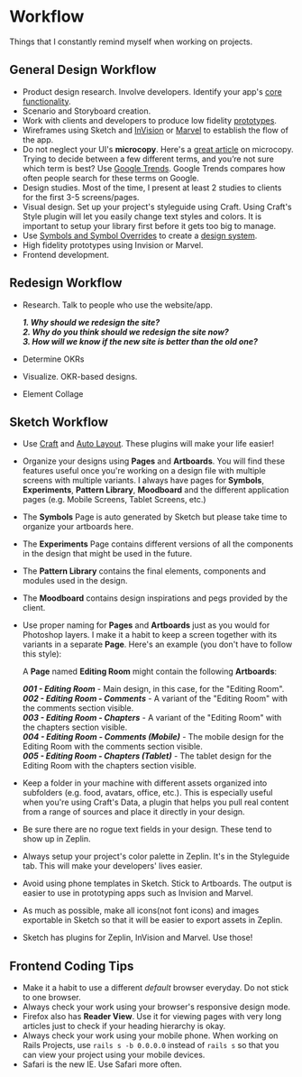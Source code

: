 # Workflow
Things that I constantly remind myself when working on projects.

## General Design Workflow
- Product design research. Involve developers. Identify your app's [core functionality](https://blog.intercom.com/the-dribbblisation-of-design/).
- Scenario and Storyboard creation.
- Work with clients and developers to produce low fidelity [prototypes](https://www.uxpin.com/studio/blog/paper-prototyping-the-practical-beginners-guide/).
- Wireframes using Sketch and [InVision](https://www.invisionapp.com/) or [Marvel](https://marvelapp.com/) to establish the flow of the app.
- Do not neglect your UI's **microcopy**. Here's a [great article](https://material.io/guidelines/style/writing.html) on microcopy. Trying to decide between a few different terms, and you’re not sure which term is best? Use [Google Trends](https://www.google.com/trends/). Google Trends compares how often people search for these terms on Google.
- Design studies. Most of the time, I present at least 2 studies to clients for the first 3-5 screens/pages.
- Visual design. Set up your project's styleguide using Craft. Using Craft's Style plugin will let you easily change text styles and colors. It is important to setup your library first before it gets too big to manage.
- Use [Symbols and Symbol Overrides](https://medium.com/ux-power-tools/this-is-without-a-doubt-the-coolest-sketch-technique-youll-see-all-day-ddefa65ea959#.fsb60f7k2) to create a [design system](http://atomicdesign.bradfrost.com/).
- High fidelity prototypes using Invision or Marvel.
- Frontend development.

## Redesign Workflow
- Research. Talk to people who use the website/app.  

   **_1. Why should we redesign the site?_**  
   **_2. Why do you think should we redesign the site now?_**  
   **_3. How will we know if the new site is better than the old one?_**

- Determine OKRs
- Visualize. OKR-based designs.
- Element Collage

## Sketch Workflow
- Use [Craft](https://www.invisionapp.com/craft) and [Auto Layout](https://animaapp.github.io/Auto-Layout/). These plugins will make your life easier!
- Organize your designs using **Pages** and **Artboards**. You will find these features useful once you're working on a design file with multiple screens with multiple variants. I always have pages for **Symbols**, **Experiments**, **Pattern Library**, **Moodboard** and the different application pages (e.g. Mobile Screens, Tablet Screens, etc.)
- The **Symbols** Page is auto generated by Sketch but please take time to organize your artboards here.
- The **Experiments** Page contains different versions of all the components in the design that might be used in the future.
- The **Pattern Library** contains the final elements, components and modules used in the design.
- The **Moodboard** contains design inspirations and pegs provided by the client.
- Use proper naming for **Pages** and **Artboards** just as you would for Photoshop layers. I make it a habit to keep a screen together with its variants in a separate **Page**. Here's an example (you don't have to follow this style):

   A **Page** named **Editing Room** might contain the following **Artboards**:

   **_001 - Editing Room_** - Main design, in this case, for the "Editing Room".  
   **_002 - Editing Room - Comments_** - A variant of the "Editing Room" with the comments section visible.  
   **_003 - Editing Room - Chapters_** - A variant of the "Editing Room" with the chapters section visible.  
   **_004 - Editing Room - Comments (Mobile)_** - The mobile design for the Editing Room with the comments section visible.  
   **_005 - Editing Room - Chapters (Tablet)_** - The tablet design for the Editing Room with the chapters section visible.  

- Keep a folder in your machine with different assets organized into subfolders (e.g. food, avatars, office, etc.). This is especially useful when you're using Craft's Data, a plugin that helps you pull real content from a range of sources and place it directly in your design.
- Be sure there are no rogue text fields in your design. These tend to show up in Zeplin.
- Always setup your project's color palette in Zeplin. It's in the Styleguide tab. This will make your developers' lives easier.
- Avoid using phone templates in Sketch. Stick to Artboards. The output is easier to use in prototyping apps such as Invision and Marvel.
- As much as possible, make all icons(not font icons) and images exportable in Sketch so that it will be easier to export assets in Zeplin.
- Sketch has plugins for Zeplin, InVision and Marvel. Use those!

## Frontend Coding Tips
- Make it a habit to use a different *default* browser everyday. Do not stick to one browser.
- Always check your work using your browser's responsive design mode.
- Firefox also has **Reader View**. Use it for viewing pages with very long articles just to check if your heading hierarchy is okay.
- Always check your work using your mobile phone. When working on Rails Projects, use `rails s -b 0.0.0.0` instead of `rails s` so that you can view your project using your mobile devices.
- Safari is the new IE. Use Safari more often.
